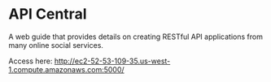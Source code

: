 # API Central
A web guide that provides details on creating RESTful API applications from many online social services. 

Access here: http://ec2-52-53-109-35.us-west-1.compute.amazonaws.com:5000/
